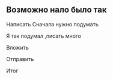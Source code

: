 ## Возможно нало было так
 
 Написать 
 Сначала нужно подумать

 Я так подумал ,писать много
 
 Вложить
 
 Отправить

 Итог